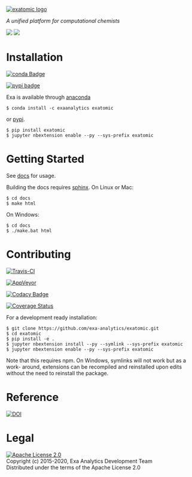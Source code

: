 [![exatomic logo](docs/source/static/logo.png)](https://exa-analytics.github.io)

*A unified platform for computational chemists*

![](docs/source/static/demo.gif)
![](docs/source/static/water-demo.gif)


# Installation
[![conda Badge](https://anaconda.org/exaanalytics/exatomic/badges/installer/conda.svg)](https://conda.anaconda.org/exaanalytics)

[![pypi badge](https://badge.fury.io/py/exatomic.svg)](https://badge.fury.io/py/exatomic)

Exa is available through [anaconda](https://www.continuum.io/downloads)

    $ conda install -c exaanalytics exatomic

or [pypi](https://pypi.python.org/pypi).

    $ pip install exatomic
    $ jupyter nbextension enable --py --sys-prefix exatomic


# Getting Started

See [docs](https://exa-analytics.github.io/exatomic/) for usage. 

Building the docs requires [sphinx](http://www.sphinx-doc.org/en/stable). On Linux or Mac:

    $ cd docs
    $ make html

On Windows:

    $ cd docs
    $ ./make.bat html


# Contributing
 
[![Travis-CI](https://travis-ci.org/exa-analytics/exatomic.svg?branch=master)](https://travis-ci.org/exa-analytics/exatomic)

[![AppVeyor](https://ci.appveyor.com/api/projects/status/0r60r3n1w52mi4mj?svg=true)](https://ci.appveyor.com/project/avmarchenko/exatomic)

[![Codacy Badge](https://app.codacy.com/project/badge/Grade/5d09bae30d6746d1be212f881579bae3)](https://www.codacy.com/gh/exa-analytics/exatomic?utm_source=github.com&amp;utm_medium=referral&amp;utm_content=exa-analytics/exatomic&amp;utm_campaign=Badge_Grade)

[![Coverage Status](https://coveralls.io/repos/github/exa-analytics/exatomic/badge.svg?branch=master)](https://coveralls.io/github/exa-analytics/exatomic?branch=master)


For a development ready installation:

    $ git clone https://github.com/exa-analytics/exatomic.git
    $ cd exatomic
    $ pip install -e .
    $ jupyter nbextension install --py --symlink --sys-prefix exatomic
    $ jupyter nbextension enable --py --sys-prefix exatomic

Note that this requires npm. On Windows, symlinks will not work but as a work-
around, extensions can be recompiled and reinstalled upon edits without the
need to reinstall the package.


# Reference
[![DOI](https://zenodo.org/badge/23807/exa-analytics/exatomic.svg)](https://zenodo.org/badge/latestdoi/23807/exa-analytics/exatomic)  


# Legal
[![Apache License 2.0](http://img.shields.io/:license-apache-blue.svg?style=flat-square)](http://www.apache.org/licenses/LICENSE-2.0)  
Copyright (c) 2015-2020, Exa Analytics Development Team  
Distributed under the terms of the Apache License 2.0  
